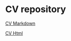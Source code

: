 # CV repository
[CV Markdown](https://s-serg-m.github.io/rsschool-cv/cv)

[CV Html](https://s-serg-m.github.io/rsschool-cv/)
